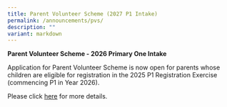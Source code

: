 ```yaml
---
title: Parent Volunteer Scheme (2027 P1 Intake)
permalink: /announcements/pvs/
description: ""
variant: markdown
---
```

**Parent Volunteer Scheme - 2026 Primary One Intake**

Application for Parent Volunteer Scheme is now open for parents whose children are eligible for registration in the 2025 P1 Registration Exercise (commencing P1 in Year 2026).

Please click [here](/files/Parent_Volunteer_Scheme___2026_Pri_1_Intake.pdf)
 for more details.